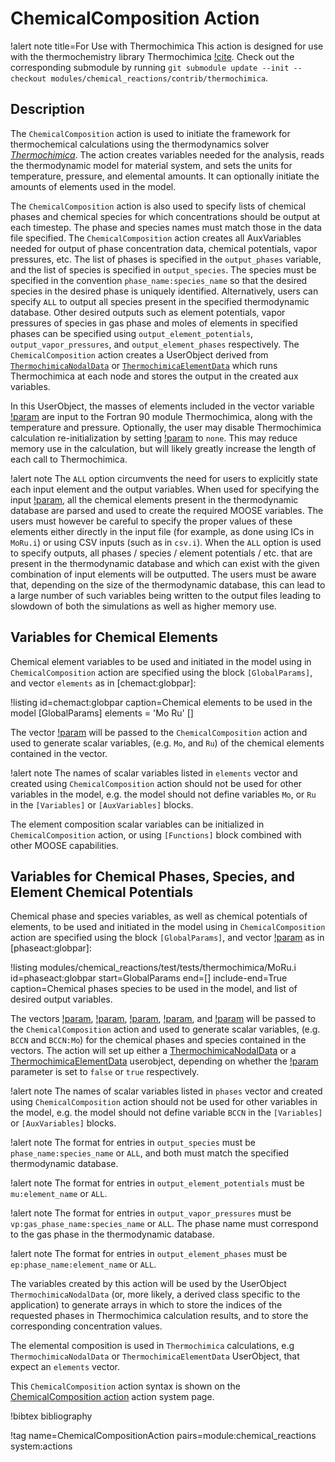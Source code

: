 # ChemicalComposition Action

!alert note title=For Use with Thermochimica
This action is designed for use with the thermochemistry library Thermochimica [!cite](piro2013). Check out the corresponding submodule by running `git submodule update --init --checkout modules/chemical_reactions/contrib/thermochimica`.

## Description

The `ChemicalComposition` action is used to initiate the framework for thermochemical calculations using the thermodynamics solver [*Thermochimica*](https://github.com/ORNL-CEES/thermochimica). The action creates variables needed for the analysis, reads the thermodynamic model for material system, and sets the units for temperature, pressure, and elemental amounts. It can optionally initiate the amounts of elements used in the model.

The `ChemicalComposition` action is also used to specify lists of chemical phases and chemical species for which concentrations should be output at each timestep. The phase and species names must match those in the data file specified. The `ChemicalComposition` action creates all AuxVariables needed for output of phase concentration data, chemical potentials, vapor pressures, etc. The list of phases is specified in the `output_phases` variable, and the list of species is specified in `output_species`. The species must be specified in the convention `phase_name:species_name` so that the desired species in the desired phase is uniquely identified. Alternatively, users can specify `ALL` to output all species present in the specified thermodynamic database. Other desired outputs such as element potentials, vapor pressures of species in gas phase and moles of elements in specified phases can be specified using `output_element_potentials`, `output_vapor_pressures`, and `output_element_phases` respectively. The `ChemicalComposition` action creates a UserObject derived from [`ThermochimicaNodalData`](/userobjects/ThermochimicaNodalData.md) or [`ThermochimicaElementData`](/userobjects/ThermochimicaElementData.md) which runs Thermochimica at each node and stores the output in the created aux variables.

In this UserObject, the masses of elements included in the vector variable [!param](/UserObjects/ThermochimicaElementData/elements) are input
to the Fortran 90 module Thermochimica, along with the temperature and pressure. Optionally, the
user may disable Thermochimica calculation re-initialization by setting [!param](/UserObjects/ThermochimicaElementData/reinit_type) to `none`.
This may reduce memory use in the calculation, but will likely greatly increase the length of each
call to Thermochimica.

!alert note
The `ALL` option circumvents the need for users to explicitly state each input element and the output variables. When used for specifying the input [!param](/ChemicalComposition/elements), all the chemical elements present in the thermodynamic database are parsed and used to create the required MOOSE variables. The users must however be careful to specify the proper values of these elements either directly in the input file (for example, as done using ICs in `MoRu.i`) or using CSV inputs (such as in `csv.i`). When the `ALL` option is used to specify outputs, all phases / species / element potentials / etc. that are present in the thermodynamic database and which can exist with the given combination of input elements will be outputted. The users must be aware that, depending on the size of the thermodynamic database, this can lead to a large number of such variables being written to the output files leading to slowdown of both the simulations as well as higher memory use.

## Variables for Chemical Elements

Chemical element variables to be used and initiated in the model using in `ChemicalComposition` action are specified using the block `[GlobalParams]`, and vector `elements` as in [chemact:globpar]:

!listing id=chemact:globpar caption=Chemical elements to be used in the model
[GlobalParams]
  elements = 'Mo Ru'
[]

The vector [!param](/ChemicalComposition/elements) will be passed to the `ChemicalComposition` action and used to generate scalar variables, (e.g. `Mo`, and `Ru`) of the chemical elements contained in the vector.

!alert note
The names of scalar variables listed in `elements` vector and created using `ChemicalComposition` action should not be used for other variables in the model, e.g. the model should not define variables `Mo`, or `Ru` in the `[Variables]` or `[AuxVariables]` blocks.

The element composition scalar variables can be initialized in `ChemicalComposition` action, or using `[Functions]` block combined with other MOOSE capabilities.

## Variables for Chemical Phases, Species, and Element Chemical Potentials

Chemical phase and species variables, as well as chemical potentials of elements, to be used and initiated in the model using in `ChemicalComposition` action are specified using the block `[GlobalParams]`, and vector [!param](/ChemicalComposition/output_phases) as in [phaseact:globpar]:

!listing modules/chemical_reactions/test/tests/thermochimica/MoRu.i id=phaseact:globpar start=GlobalParams end=[] include-end=True caption=Chemical phases species to be used in the model, and list of desired output variables.

The vectors [!param](/ChemicalComposition/output_phases), [!param](/ChemicalComposition/output_species), [!param](/ChemicalComposition/output_element_potentials), [!param](/ChemicalComposition/output_vapor_pressures), and [!param](/ChemicalComposition/output_element_phases) will be passed to the `ChemicalComposition` action and used to generate scalar variables, (e.g. `BCCN` and `BCCN:Mo`) for the chemical phases and species contained in the vectors. The action will set up either a [ThermochimicaNodalData](ThermochimicaNodalData.md) or a [ThermochimicaElementData](ThermochimicaElementData.md) userobject, depending on whether the  [!param](/ChemicalComposition/is_fv) parameter is set to `false` or `true` respectively.

!alert note
The names of scalar variables listed in `phases` vector and created using `ChemicalComposition` action should not be used for other variables in the model, e.g. the model should not define variable `BCCN` in the `[Variables]` or `[AuxVariables]` blocks.

!alert note
The format for entries in `output_species` must be `phase_name:species_name` or `ALL`, and both must match the specified thermodynamic database.

!alert note
The format for entries in `output_element_potentials` must be `mu:element_name`  or `ALL`.

!alert note
The format for entries in `output_vapor_pressures` must be `vp:gas_phase_name:species_name`  or `ALL`. The phase name must correspond to the gas phase in the thermodynamic database.

!alert note
The format for entries in `output_element_phases` must be `ep:phase_name:element_name`  or `ALL`.

The variables created by this action will be used by the UserObject `ThermochimicaNodalData` (or, more likely, a derived class specific to the application) to generate arrays in which to store the indices of the requested phases in Thermochimica calculation results, and to store the corresponding concentration values.

The elemental composition is used in `Thermochimica` calculations, e.g `ThermochimicaNodalData` or `ThermochimicaElementData` UserObject, that expect an `elements` vector.

This `ChemicalComposition` action syntax is shown on the
[ChemicalComposition action](/ChemicalComposition/index.md) action
system page.

!bibtex bibliography

!tag name=ChemicalCompositionAction pairs=module:chemical_reactions system:actions
